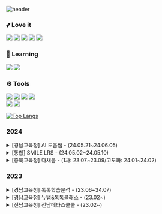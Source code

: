![header](https://capsule-render.vercel.app/api?type=venom&color=0:C7C7BA,50:E5E6DC,100:EAEBE4&text=zxxmin&height=150&fontColor=ffffff&stroke=000000)

<h3>💕 Love it</h3>

<img src="https://img.shields.io/badge/React-2a2f39?style=flat&logo=React&logoColor=61DAFB"/> <img src="https://img.shields.io/badge/JavaScript-F7DF1E?style=flat&logo=JavaScript&logoColor=white"/> <img src="https://img.shields.io/badge/HTML-E34F26?style=flat&logo=HTML5&logoColor=white"/> <img src="https://img.shields.io/badge/CSS-1572B6?style=flat&logo=CSS3&logoColor=white"/> <img src="https://img.shields.io/badge/SASS-CC6699?style=flat&logo=SASS&logoColor=white"/>

<h3>📖 Learning</h3>

<img src="https://img.shields.io/badge/Next.js-000000?style=flat&logo=Next.js&logoColor=white"/> <img src="https://img.shields.io/badge/TypeScript-3178C6?style=flat&logo=TypeScript&logoColor=white"/>

<h3>⚙️ Tools</h3>

<img src="https://img.shields.io/badge/VSCode-0078d7?style=flat&logo=visual-studio-code&logoColor=white"/> <img src="https://img.shields.io/badge/Git-F05032?style=flat&logo=git&logoColor=white"/> <img src="https://img.shields.io/badge/Github-181717?style=flat&logo=github&logoColor=white"/> <img src="https://img.shields.io/badge/Notion-ffffff?style=flat&logo=notion&logoColor=black"/><br/>
<img src="https://img.shields.io/badge/Figma-F24E1E?style=flat&logo=figma&logoColor=white"/> <img src="https://img.shields.io/badge/Adobe-FF0000?style=flat&logo=adobe&logoColor=white"/>


[![Top Langs](https://github-readme-stats.vercel.app/api/top-langs/?username=zxxmin&layout=donut)](https://github.com/zxxmin/github-readme-stats)

### 2024
<details markdown="1">
  <summary>[경남교육청] AI 도움쌤 - (24.05.21~24.06.05)</summary>
  <div>
    <ul>
      <li>이미지 최적화를 위해 Data URI로 브라우저 캐시 이용</li>
      <li>검색형 AI 챗봇 기능 구현</li>
      <li>질의 및 응답 CRUD 기능 구현</li>
      <li>추천 서비스 기능 구현</li>
      <li>클래스 문법을 활용하여 시큐어 코딩</li>
    </ul>
  </div>
</details>
<details markdown="2">
  <summary>[통합] SMILE LRS - (24.05.02~24.05.10)</summary>
  <div>
    <ul>
      <li>xAPI 결과 데이터 시각화</li>
    </ul>
  </div>
</details>
<details markdown="3">
  <summary>[충북교육청] 다채움 - (1차: 23.07~23.09/고도화: 24.01~24.02)</summary>
  <div>
    <ul>
      <li>로딩 속도 최적화 (무한 스크롤 기능 구현)</li>
      <li>이미지 최적화를 위해 Data URI로 브라우저 캐시 이용</li>
      <li>채움책방 책 검색 기능 구현</li>
      <li>채움책방 데이터 시각화 기능 구현</li>
      <li>학습심리검사 검사하기 및 검사결과 보기 기능 구현</li>
      <li>학생홈 콘텐츠 및 퀴즈 확인 기능 구현</li>
      <li>수업 및 과제 참여/미참여 인원 확인 기능 구현</li>
      <li>반응형 대응</li>
    </ul>
  </div>
</details>

### 2023
<details markdown="4">
  <summary>[경남교육청] 톡톡학습분석 - (23.06~34.07)</summary>
  <div>
    <ul>
      <li>그래프 하드코딩</li>
    </ul>
  </div>
</details>
<details markdown="5">
  <summary>[경남교육청] 뉴탭&톡톡클래스 - (23.02~)</summary>
  <div>
    <ul>
      <li>교사용 개인 정보 동의서 화면 구현</li>
      <li>유지보수</li>
    </ul>
  </div>
</details>
<details markdown="6">
  <summary>[전남교육청] 전남메타스쿨쿨 - (23.02~)</summary>
  <div>
    <ul>
      <li>즐겨찾는 페이지 유지보수</li>
      <li>유지보수</li>
    </ul>
  </div>
</details>


<!--
**zxxmin/zxxmin** is a ✨ _special_ ✨ repository because its `README.md` (this file) appears on your GitHub profile.

Here are some ideas to get you started:

- 🔭 I’m currently working on ...
- 🌱 I’m currently learning ...
- 👯 I’m looking to collaborate on ...
- 🤔 I’m looking for help with ...
- 💬 Ask me about ...
- 📫 How to reach me: ...
- 😄 Pronouns: ...
- ⚡ Fun fact: ...
-->
